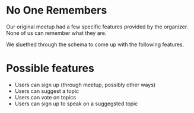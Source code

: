 # No One Remembers

Our original meetup had a few specific features provided by the organizer. None of us can remember what they are.

We sluethed through the schema to come up with the following features.

# Possible features

* Users can sign up (through meetup, possibly other ways)
* Users can suggest a topic
* Users can vote on topics
* Users can sign up to speak on a suggegsted topic
